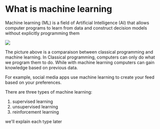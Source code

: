 # What is machine learning
Machine learning (ML) is a field of Artificial Intelligence (AI) that allows computer programs to learn from data and construct decision models without explicitly programming them

![](https://www.oreilly.com/api/v2/epubs/9781788624336/files/assets/27c1671a-61d3-46e1-ac66-e3dbd5683ab2.png)

The picture above is a comparaison between classical programming and machine learning. In Classical programming, computers can only do what we program them to do. While with machine learning computers can gain knowledge based on previous data.

For example, social media apps use machine learning to create your feed based on your preferences.

There are three types of machine learning:
1. supervised learning
2. unsupervised learning 
3. reinforcement learning

we'll explain each type later



